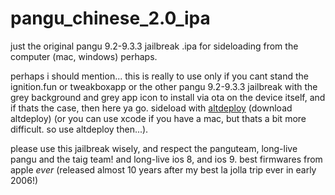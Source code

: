 # pangu_chinese_2.0_ipa
just the original pangu 9.2-9.3.3 jailbreak .ipa for sideloading from the computer (mac, windows) perhaps.

perhaps i should mention... this is really to use only if you cant stand the ignition.fun or tweakboxapp or the other pangu 9.2-9.3.3 jailbreak with the grey background and grey app icon to install via ota on the device itself, and if thats the case, then here ya go. sideload with <a href="https://github.com/pixelomer/AltDeploy/releases">altdeploy</a> (download altdeploy) (or you can use xcode if you have a mac, but thats a bit more difficult. so use altdeploy then...).

please use this jailbreak wisely, and respect the panguteam, long-live pangu and the taig team! and long-live ios 8, and ios 9. best firmwares from apple *ever* (released almost 10 years after my best la jolla trip ever in early 2006!)
